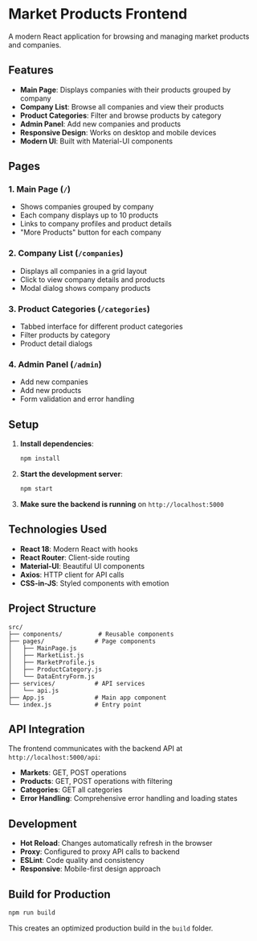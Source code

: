 # Market Products Frontend

A modern React application for browsing and managing market products and companies.

## Features

- **Main Page**: Displays companies with their products grouped by company
- **Company List**: Browse all companies and view their products
- **Product Categories**: Filter and browse products by category
- **Admin Panel**: Add new companies and products
- **Responsive Design**: Works on desktop and mobile devices
- **Modern UI**: Built with Material-UI components

## Pages

### 1. Main Page (`/`)

- Shows companies grouped by company
- Each company displays up to 10 products
- Links to company profiles and product details
- "More Products" button for each company

### 2. Company List (`/companies`)

- Displays all companies in a grid layout
- Click to view company details and products
- Modal dialog shows company products

### 3. Product Categories (`/categories`)

- Tabbed interface for different product categories
- Filter products by category
- Product detail dialogs

### 4. Admin Panel (`/admin`)

- Add new companies
- Add new products
- Form validation and error handling

## Setup

1. **Install dependencies**:

   ```bash
   npm install
   ```

2. **Start the development server**:

   ```bash
   npm start
   ```

3. **Make sure the backend is running** on `http://localhost:5000`

## Technologies Used

- **React 18**: Modern React with hooks
- **React Router**: Client-side routing
- **Material-UI**: Beautiful UI components
- **Axios**: HTTP client for API calls
- **CSS-in-JS**: Styled components with emotion

## Project Structure

```
src/
├── components/          # Reusable components
├── pages/              # Page components
│   ├── MainPage.js
│   ├── MarketList.js
│   ├── MarketProfile.js
│   ├── ProductCategory.js
│   └── DataEntryForm.js
├── services/           # API services
│   └── api.js
├── App.js              # Main app component
└── index.js            # Entry point
```

## API Integration

The frontend communicates with the backend API at `http://localhost:5000/api`:

- **Markets**: GET, POST operations
- **Products**: GET, POST operations with filtering
- **Categories**: GET all categories
- **Error Handling**: Comprehensive error handling and loading states

## Development

- **Hot Reload**: Changes automatically refresh in the browser
- **Proxy**: Configured to proxy API calls to backend
- **ESLint**: Code quality and consistency
- **Responsive**: Mobile-first design approach

## Build for Production

```bash
npm run build
```

This creates an optimized production build in the `build` folder.
